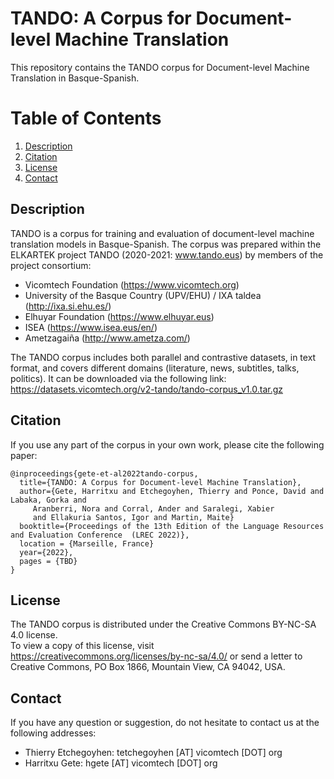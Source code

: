
# TANDO: A Corpus for Document-level Machine Translation

This repository contains the TANDO corpus for Document-level Machine Translation in Basque-Spanish.

# Table of Contents

1. [Description](#description)
1. [Citation](#citation)
1. [License](#license)
1. [Contact](#contact)


## Description

TANDO is a corpus for training and evaluation of document-level machine translation models in Basque-Spanish. The corpus was prepared within the ELKARTEK project TANDO (2020-2021: www.tando.eus) by members of the project consortium:

- Vicomtech Foundation (https://www.vicomtech.org)
- University of the Basque Country (UPV/EHU) / IXA taldea (http://ixa.si.ehu.es/)
- Elhuyar Foundation (https://www.elhuyar.eus)
- ISEA (https://www.isea.eus/en/)
- Ametzagaiña (http://www.ametza.com/)

The TANDO corpus includes both parallel and contrastive datasets, in text format, and covers  different domains (literature, news, subtitles, talks, politics). It can be downloaded via the following link: https://datasets.vicomtech.org/v2-tando/tando-corpus_v1.0.tar.gz

## Citation

If you use any part of the corpus in your own work, please cite the following paper:
```
@inproceedings{gete-et-al2022tando-corpus,
  title={TANDO: A Corpus for Document-level Machine Translation},
  author={Gete, Harritxu and Etchegoyhen, Thierry and Ponce, David and Labaka, Gorka and
     Aranberri, Nora and Corral, Ander and Saralegi, Xabier
     and Ellakuria Santos, Igor and Martin, Maite}
  booktitle={Proceedings of the 13th Edition of the Language Resources and Evaluation Conference  (LREC 2022)},
  location = {Marseille, France}
  year={2022},
  pages = {TBD}
}
```

## License

The TANDO corpus is distributed under the Creative Commons BY-NC-SA 4.0 license.  
To view a copy of this license, visit https://creativecommons.org/licenses/by-nc-sa/4.0/ or send a letter to Creative Commons, PO Box 1866, Mountain View, CA 94042, USA.

## Contact

If you have any question or suggestion, do not hesitate to contact us at the following addresses:

* Thierry Etchegoyhen: tetchegoyhen [AT] vicomtech [DOT] org
* Harritxu Gete: hgete [AT] vicomtech [DOT] org
